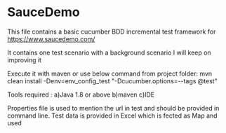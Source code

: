 # SauceDemo
This file contains a basic cucumber BDD incremental test framework for https://www.saucedemo.com/ 

It contains one test scenario with a background scenario
I will keep on improving it 

Execute it with maven or use below command from project folder:
mvn clean install -Denv=env_config_test "-Dcucumber.options=--tags @test" 

Tools required : a)Java 1.8 or above b)maven c)IDE 

Properties file is used to mention the url in test and should be provided in command line.
Test data is provided in Excel which is fected as Map and used
